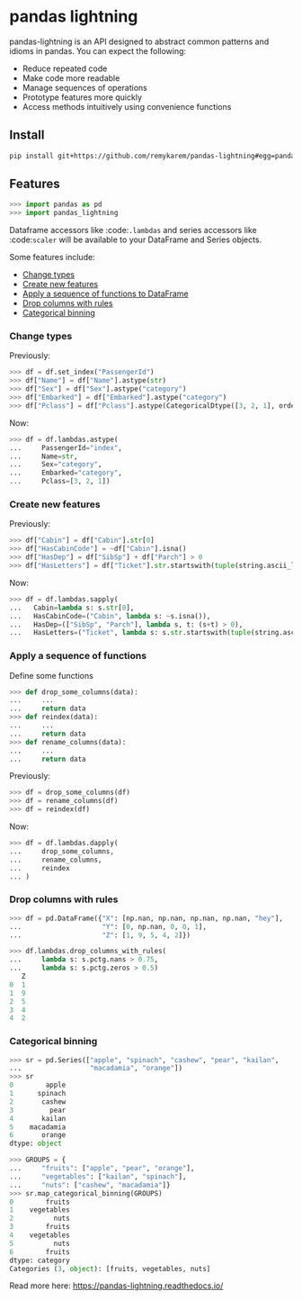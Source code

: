 # pandas lightning

pandas-lightning is an API designed to abstract common
patterns and idioms in pandas. You can expect the following:

- Reduce repeated code
- Make code more readable
- Manage sequences of operations
- Prototype features more quickly
- Access methods intuitively using convenience functions

## Install

```bash
pip install git+https://github.com/remykarem/pandas-lightning#egg=pandas-lightning
```

## Features

```python
>>> import pandas as pd
>>> import pandas_lightning
```

Dataframe accessors like :code:`.lambdas` and series accessors like :code:`scaler`
will be available to your DataFrame and Series objects.

Some features include:

* [Change types](#change-types)
* [Create new features](#create-new-features)
* [Apply a sequence of functions to DataFrame](#apply-a-sequence-of-functions)
* [Drop columns with rules](#drop-columns-with-rules)
* [Categorical binning](#categorical-binning)

### Change types

Previously:

```python
>>> df = df.set_index("PassengerId")
>>> df["Name"] = df["Name"].astype(str)
>>> df["Sex"] = df["Sex"].astype("category")
>>> df["Embarked"] = df["Embarked"].astype("category")
>>> df["Pclass"] = df["Pclass"].astype(CategoricalDtype([3, 2, 1], ordered=True)
```

Now:

```python
>>> df = df.lambdas.astype(
...     PassengerId="index",
...     Name=str,
...     Sex="category",
...     Embarked="category",
...     Pclass=[3, 2, 1])
```

### Create new features

Previously:

```python
>>> df["Cabin"] = df["Cabin"].str[0]
>>> df["HasCabinCode"] = ~df["Cabin"].isna()
>>> df["HasDep"] = df["SibSp"] + df["Parch"] > 0
>>> df["HasLetters"] = df["Ticket"].str.startswith(tuple(string.ascii_letters))
```

Now:

```python
>>> df = df.lambdas.sapply(
...   Cabin=lambda s: s.str[0],
...   HasCabinCode=("Cabin", lambda s: ~s.isna()),
...   HasDep=(["SibSp", "Parch"], lambda s, t: (s+t) > 0),
...   HasLetters=("Ticket", lambda s: s.str.startswith(tuple(string.ascii_letters)))
```

### Apply a sequence of functions

Define some functions

```python
>>> def drop_some_columns(data):
...     ...
...     return data
>>> def reindex(data):
...     ...
...     return data
>>> def rename_columns(data):
...     ...
...     return data
```

Previously:

```python
>>> df = drop_some_columns(df)
>>> df = rename_columns(df)
>>> df = reindex(df)
```

Now:

```python
>>> df = df.lambdas.dapply(
...     drop_some_columns,
...     rename_columns,
...     reindex
... )
```

### Drop columns with rules

```python
>>> df = pd.DataFrame({"X": [np.nan, np.nan, np.nan, np.nan, "hey"],
...                    "Y": [0, np.nan, 0, 0, 1],
...                    "Z": [1, 9, 5, 4, 2]})
```

```python
>>> df.lambdas.drop_columns_with_rules(
...     lambda s: s.pctg.nans > 0.75,
...     lambda s: s.pctg.zeros > 0.5)
   Z
0  1
1  9
2  5
3  4
4  2
```

### Categorical binning

```python
>>> sr = pd.Series(["apple", "spinach", "cashew", "pear", "kailan",
...                 "macadamia", "orange"])
>>> sr
0        apple
1      spinach
2       cashew
3         pear
4       kailan
5    macadamia
6       orange
dtype: object
```

```python
>>> GROUPS = {
...     "fruits": ["apple", "pear", "orange"],
...     "vegetables": ["kailan", "spinach"],
...     "nuts": ["cashew", "macadamia"]}
>>> sr.map_categorical_binning(GROUPS)
0        fruits
1    vegetables
2          nuts
3        fruits
4    vegetables
5          nuts
6        fruits
dtype: category
Categories (3, object): [fruits, vegetables, nuts]
```

Read more here: https://pandas-lightning.readthedocs.io/
